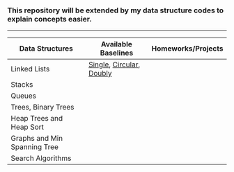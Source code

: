 ### This repository will be extended by my data structure codes to explain concepts easier. 

_____

| Data Structures | Available Baselines | Homeworks/Projects |
| --- | --- | --- |
| Linked Lists | [Single](https://github.com/Toygarr/data-structures/blob/main/Linked%20Lists/linkedlist.c), [Circular](https://github.com/Toygarr/data-structures/blob/main/Linked%20Lists/circular_linkedlist.c), [Doubly](https://github.com/Toygarr/data-structures/blob/main/Linked%20Lists/doubly_linkedlist.c)| |
| Stacks | | |
| Queues | | |
| Trees, Binary Trees | | | 
| Heap Trees and Heap Sort | | |
| Graphs and Min Spanning Tree | | |
| Search Algorithms | | |
